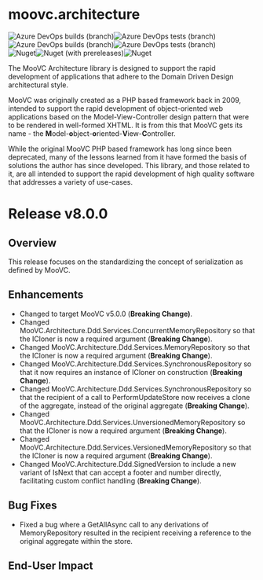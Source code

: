 # moovc.architecture

<img alt="Azure DevOps builds (branch)" src="https://img.shields.io/azure-devops/build/vmartinspaul/MooVC/3/master?label=master&style=plastic" /><img alt="Azure DevOps tests (branch)" src="https://img.shields.io/azure-devops/tests/vmartinspaul/MooVC/3/master?label=Tests%20%28master%29&style=plastic" /><BR /><img alt="Azure DevOps builds (branch)" src="https://img.shields.io/azure-devops/build/vmartinspaul/MooVC/3/develop?label=develop&style=plastic" /><img alt="Azure DevOps tests (branch)" src="https://img.shields.io/azure-devops/tests/vmartinspaul/MooVC/3/develop?label=Tests%20%28develop%29&style=plastic" /><BR /><img alt="Nuget" src="https://img.shields.io/nuget/v/moovc.architecture?style=plastic" /><img alt="Nuget (with prereleases)" src="https://img.shields.io/nuget/vpre/moovc.architecture?style=plastic" /><img alt="Nuget" src="https://img.shields.io/nuget/dt/moovc.architecture?style=plastic" />

The MooVC Architecture library is designed to support the rapid development of applications that adhere to the Domain Driven Design architectural style.

MooVC was originally created as a PHP based framework back in 2009, intended to support the rapid development of object-oriented web applications based on the Model-View-Controller design pattern that were to be rendered in well-formed XHTML.  It is from this that MooVC gets its name - the <b>M</b>odel-<b>o</b>bject-<b>o</b>riented-<b>V</b>iew-<b>C</b>ontroller.

While the original MooVC PHP based framework has long since been deprecated, many of the lessons learned from it have formed the basis of solutions the author has since developed.  This library, and those related to it, are all intended to support the rapid development of high quality software that addresses a variety of use-cases.

# Release v8.0.0

## Overview

This release focuses on the standardizing the concept of serialization as defined by MooVC.

## Enhancements

- Changed to target MooVC v5.0.0 (**Breaking Change)**.
- Changed MooVC.Architecture.Ddd.Services.ConcurrentMemoryRepository so that the ICloner is now a required argument (**Breaking Change**).
- Changed MooVC.Architecture.Ddd.Services.MemoryRepository so that the ICloner is now a required argument (**Breaking Change**).
- Changed MooVC.Architecture.Ddd.Services.SynchronousRepository so that it now requires an instance of ICloner on construction (**Breaking Change**).
- Changed MooVC.Architecture.Ddd.Services.SynchronousRepository so that the recipient of a call to PerformUpdateStore now receives a clone of the aggregate, instead of the original aggregate (**Breaking Change**).
- Changed MooVC.Architecture.Ddd.Services.UnversionedMemoryRepository so that the ICloner is now a required argument (**Breaking Change**).
- Changed MooVC.Architecture.Ddd.Services.VersionedMemoryRepository so that the ICloner is now a required argument (**Breaking Change**).
- Changed MooVC.Architecture.Ddd.SignedVersion to include a new variant of IsNext that can accept a footer and number directly, facilitating custom conflict handling (**Breaking Change**).

## Bug Fixes

- Fixed a bug where a GetAllAsync call to any derivations of MemoryRepository resulted in the recipient receiving a reference to the original aggregate within the store.

## End-User Impact

